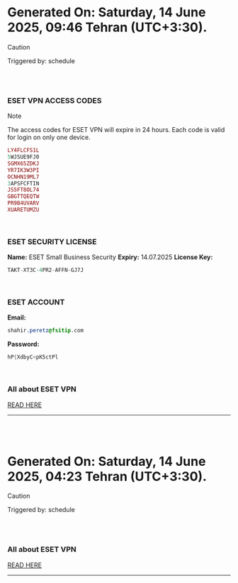 # Generated On: Saturday, 14 June 2025, 09:46 Tehran (UTC+3:30).

> [!CAUTION]
> Triggered by: schedule

<br><br>

### ESET VPN ACCESS CODES

> [!NOTE]
> The access codes for ESET VPN will expire in 24 hours.
> Each code is valid for login on only one device.

```ruby
LY4FLCFS1L
5WJSUE9FJ0
SGMX65ZDKJ
YR7IK3W3PI
OCNHN19ML7
3APSFCFTIN
JS5FT8OL74
GBGTTQEQTW
PR9B4UVARV
XUARETUMZU
```

<br>

### ESET SECURITY LICENSE

**Name:** ESET Small Business Security
**Expiry:** 14.07.2025
**License Key:**

```POV-Ray SDL
TAKT-XT3C-4PR2-AFFN-GJ7J
```

<br>

### ESET ACCOUNT

**Email:**

```CSS
shahir.peretz@fsitip.com
```

**Password:**

```POV-Ray SDL
hP{XdbyC<pK5ctPl
```

<br>

### All about ESET VPN

[READ HERE](https://t.me/F_NiREvil/2113)

---

<br><br>

# Generated On: Saturday, 14 June 2025, 04:23 Tehran (UTC+3:30).

> [!CAUTION]
> Triggered by: schedule

<br><br>

### All about ESET VPN

[READ HERE](https://t.me/F_NiREvil/2113)

---

<br><br>

